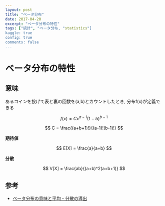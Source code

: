 ```yaml
---
layout: post
title: "ベータ分布"
date: 2017-04-20
excerpt: "ベータ分布の特性"
tags: ["統計", "ベータ分布, "statistics"]
kaggle: true
config: true
comments: false
---
```


# ベータ分布の特性

## 意味
あるコインを投げて表と裏の回数を(a,b)とカウントしたとき, 分布f(x)が定義できる


$$
f(x) = C x^{a-1}(1-b)^{b-1}
$$

$$
C = \frac{(a+b+1)!}{(a-1)!(b-1)!}
$$

**期待値**  

$$
E[X] = \frac{a}{a+b}
$$

**分散**  

$$
V[X] = \frac{ab}{(a+b)^2(a+b+1)}
$$

## 参考
 - [ベータ分布の意味と平均・分散の導出](https://manabitimes.jp/math/1267)
